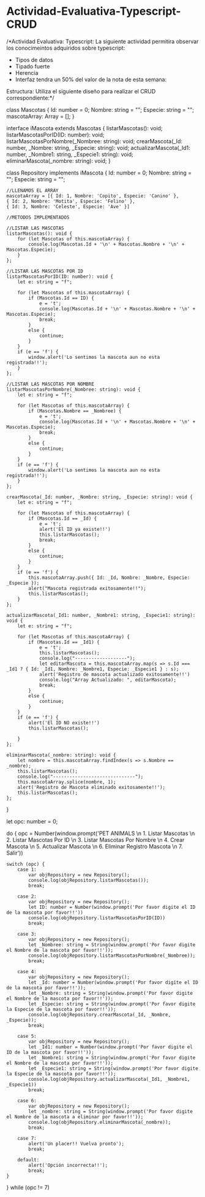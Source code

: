 # Actividad-Evaluativa-Typescript-CRUD

/*Actividad Evaluativa: Typescript:
La siguiente actividad permitira observar los conocimeintos adquiridos sobre typescript:
- Tipos de datos
- Tipado fuerte
- Herencia
- Interfaz
tendra un 50% del valor de la nota de esta semana:

Estructura: Utiliza el siguiente diseño para realizar el CRUD correspondiente:*/

class Mascotas {
    Id: number = 0;
    Nombre: string = "";
    Especie: string = "";
    mascotaArray: Array<any> = [];
}

interface iMascota extends Mascotas {
    listarMascotas(): void;
    listarMascotasPorID(ID: number): void;
    listarMascotasPorNombre(_Nombree: string): void;
    crearMascota(_Id: number, _Nombre: string, _Especie: string): void;
    actualizarMascota(_Id1: number, _Nombre1: string, _Especie1: string): void;
    eliminarMascota(_nombre: string): void;
}

class Repository implements iMascota {
    Id: number = 0;
    Nombre: string = "";
    Especie: string = "";

    //LLENAMOS EL ARRAY
    mascotaArray = [{ Id: 1, Nombre: 'Copito', Especie: 'Canino' },
    { Id: 2, Nombre: 'Motita', Especie: 'Felino' },
    { Id: 3, Nombre: 'Celeste', Especie: 'Ave' }]

    //METODOS IMPLEMENTADOS

    //LISTAR LAS MASCOTAS
    listarMascotas(): void {
        for (let Mascotas of this.mascotaArray) {
            console.log(Mascotas.Id + '\n' + Mascotas.Nombre + '\n' + Mascotas.Especie);
        }
    };

    //LISTAR LAS MASCOTAS POR ID
    listarMascotasPorID(ID: number): void {
        let e: string = "f";

        for (let Mascotas of this.mascotaArray) {
            if (Mascotas.Id == ID) {
                e = 't';
                console.log(Mascotas.Id + '\n' + Mascotas.Nombre + '\n' + Mascotas.Especie);
                break;
            }
            else {
                continue;
            }
        }
        if (e == 'f') {
            window.alert('Lo sentimos la mascota aun no esta registrada!!');
        }
    };

    //LISTAR LAS MASCOTAS POR NOMBRE
    listarMascotasPorNombre(_Nombree: string): void {
        let e: string = "f";

        for (let Mascotas of this.mascotaArray) {
            if (Mascotas.Nombre == _Nombree) {
                e = 't';
                console.log(Mascotas.Id + '\n' + Mascotas.Nombre + '\n' + Mascotas.Especie);
                break;
            }
            else {
                continue;
            }
        }
        if (e == 'f') {
            window.alert('Lo sentimos la mascota aun no esta registrada!!');
        }
    };

    crearMascota(_Id: number, _Nombre: string, _Especie: string): void {
        let e: string = "f";

        for (let Mascotas of this.mascotaArray) {
            if (Mascotas.Id == _Id) {
                e = 't';
                alert('El ID ya existe!!')
                this.listarMascotas();
                break;
            }
            else {
                continue;
            }
        }
        if (e == 'f') {
            this.mascotaArray.push({ Id: _Id, Nombre: _Nombre, Especie: _Especie });
            alert("Mascota registrada exitosamente!!");
            this.listarMascotas();
        }
    };

    actualizarMascota(_Id1: number, _Nombre1: string, _Especie1: string): void {
        let e: string = "f";

        for (let Mascotas of this.mascotaArray) {
            if (Mascotas.Id == _Id1) {
                e = 't';
                this.listarMascotas();
                console.log("-------------------");
                let editarMascota = this.mascotaArray.map(s => s.Id === _Id1 ? { Id: _Id1, Nombre: _Nombre1, Especie: _Especie1 } : s);
                alert('Registro de mascota actualizado exitosamente!!')
                console.log("Array Actualizado: ", editarMascota);
                break;
            }
            else {
                continue;
            }
        }
        if (e == 'f') {
            alert('El ID NO existe!!')
            this.listarMascotas();

        }
    };

    eliminarMascota(_nombre: string): void {
        let nombre = this.mascotaArray.findIndex(s => s.Nombre == _nombre);
        this.listarMascotas();
        console.log("------------------------------");
        this.mascotaArray.splice(nombre, 1);
        alert('Registro de Mascota eliminado exitosamente!!');
        this.listarMascotas();
    };
}

let opc: number = 0;

do {
    opc = Number(window.prompt('PET ANIMALS \n 1. Listar Mascotas \n 2. Listar Mascotas Por ID \n 3. Listar Mascotas Por Nombre \n 4. Crear Mascota \n 5. Actualizar Mascota \n 6. Eliminar Registro Mascota \n 7. Salir'))

    switch (opc) {
        case 1:
            var objRepository = new Repository();
            console.log(objRepository.listarMascotas());
            break;

        case 2:
            var objRepository = new Repository();
            let ID: number = Number(window.prompt('Por favor digite el ID de la mascota por favor!!'))
            console.log(objRepository.listarMascotasPorID(ID))
            break;

        case 3:
            var objRepository = new Repository();
            let _Nombree: string = String(window.prompt('Por favor digite el Nombre de la mascota por favor!!'));
            console.log(objRepository.listarMascotasPorNombre(_Nombree));
            break;

        case 4:
            var objRepository = new Repository();
            let _Id: number = Number(window.prompt('Por favor digite el ID de la mascota por favor!!'));
            let _Nombre: string = String(window.prompt('Por favor digite el Nombre de la mascota por favor!!'));
            let _Especie: string = String(window.prompt('Por favor digite la Especie de la mascota por favor!!'));
            console.log(objRepository.crearMascota(_Id, _Nombre, _Especie));
            break;

        case 5:
            var objRepository = new Repository();
            let _Id1: number = Number(window.prompt('Por favor digite el ID de la mascota por favor!!'));
            let _Nombre1: string = String(window.prompt('Por favor digite el Nombre de la mascota por favor!!'));
            let _Especie1: string = String(window.prompt('Por favor digite la Especie de la mascota por favor!!'));
            console.log(objRepository.actualizarMascota(_Id1, _Nombre1, _Especie1))
            break;

        case 6:
            var objRepository = new Repository();
            let _nombre: string = String(window.prompt('Por favor digite el Nombre de la mascota a eliminar por favor!!'));
            console.log(objRepository.eliminarMascota(_nombre));
            break;

        case 7:
            alert('Un placer!! Vuelva pronto');
            break;

        default:
            alert('Opción incorrecta!!');
            break;
    }
} while (opc != 7)

